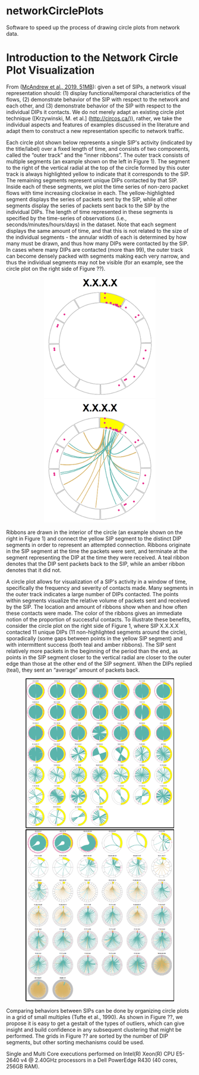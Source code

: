 # networkCirclePlots
Software to speed up the process of drawing circle plots from network data.

# Introduction to the Network Circle Plot Visualization

From ([McAndrew et al., 2019, 51MB](http://selfsynchronize.com/hayne/papers/HICSS_2019_Comparison_of_Supervised_and_Unsupervised_Learning_for_Detecting_Anomalies_in_Network_Traffic.pdf)): given a set of SIPs, a network visual representation should: (1) display functional/temporal characteristics of the flows, (2) demonstrate behavior of the SIP with respect to the network and each other, and (3) demonstrate behavior of the SIP with respect to the individual DIPs it contacts.  We do not merely adapt an existing circle plot technique ([Krzywinski, M. et al.] (http://circos.ca/)), rather, we take the individual aspects and features of examples discussed in the literature and adapt them to construct a new representation specific to network traffic.

Each circle plot shown below represents a single SIP's activity (indicated by the title/label) over a fixed length of time, and consists of two components, called the “outer track” and the “inner ribbons”.  The outer track consists of multiple segments (an example shown on the left in Figure 1).  The segment to the right of the vertical radial at the top of the circle formed by this outer track is always highlighted yellow to indicate that it corresponds to the SIP.  The remaining segments represent unique DIPs contacted by that SIP.  Inside each of these segments, we plot the time series of non-zero packet flows with time increasing clockwise in each.  The yellow-highlighted segment displays the series of packets sent by the SIP, while all other segments display the series of packets sent back to the SIP by the individual DIPs.  The length of time represented in these segments is specified by the time-series of observations (i.e., seconds/minutes/hours/days) in the dataset.  Note that each segment displays the same amount of time, and that this is not related to the size of the individual segments - the annular width of each is determined by how many must be drawn, and thus how many DIPs were contacted by the SIP.  In cases where many DIPs are contacted (more than 99), the outer track can become densely packed with segments making each very narrow, and thus the individual segments may not be visible (for an example, see the circle plot on the right side of Figure ??).

<p align="center">
  <img src="/images/CirclePlot_Basic1.png" width="300" />
  <img src="/images/CirclePlot_Basic2.png" width="300" /> 
</p>

Ribbons are drawn in the interior of the circle (an example shown on the right in Figure 1) and connect the yellow SIP segment to the distinct DIP segments in order to represent an attempted connection.  Ribbons originate in the SIP segment at the time the packets were sent, and terminate at the segment representing the DIP at the time they were received.  A teal ribbon denotes that the DIP sent packets back to the SIP, while an amber ribbon denotes that it did not.	

A circle plot allows for visualization of a SIP's activity in a window of time, specifically the frequency and severity of contacts made.  Many segments in the outer track indicates a large number of DIPs contacted.  The points within segments visualize the relative volume of packets sent and received by the SIP.  The location and amount of ribbons show when and how often these contacts were made.  The color of the ribbons gives an immediate notion of the proportion of successful contacts.  To illustrate these benefits, consider the circle plot on the right side of Figure 1, where SIP X.X.X.X contacted 11 unique DIPs (11 non-highlighted segments around the circle), sporadically (some gaps between points in the yellow SIP segment) and with intermittent success (both teal and amber ribbons).  The SIP sent relatively more packets in the beginning of the period than the end, as points in the SIP segment closer to the vertical radial are closer to the outer edge than those at the other end of the SIP segment.  When the DIPs replied (teal), they sent an “average” amount of packets back.

<p align="middle">
  <img src="/images/CirclePlot_Grid1.png" width="400" />
  <img src="/images/CirclePlot_Grid2.png" width="400" /> 
</p>

Comparing behaviors between SIPs can be done by organizing circle plots in a grid of small multiples (Tufte et al., 1990).  As shown in Figure ??, we propose it is easy to get a gestalt of the types of outliers, which can give insight and build confidence in any subsequent clustering that might be performed.  The grids in Figure ?? are sorted by the number of DIP segments, but other sorting mechanisms could be used.



Single and Multi Core executions performed on Intel(R) Xeon(R) CPU E5-2640 v4 @ 2.40GHz processors in a Dell PowerEdge R430 (40 cores, 256GB RAM).
